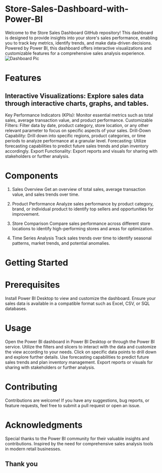 # Store-Sales-Dashboard-with-Power-BI

Welcome to the Store Sales Dashboard GitHub repository! This dashboard is designed to provide insights into your store's sales performance, enabling you to track key metrics, identify trends, and make data-driven decisions. Powered by Power BI, this dashboard offers interactive visualizations and customizable features for a comprehensive sales analysis experience.
![Dashboard Pic](https://github.com/hemantchoudhry/Store-Sales-Dashboard-with-Power-BI/assets/165124115/4ca26e1a-32cf-449f-8093-b0df70327176)


# Features
## Interactive Visualizations: Explore sales data through interactive charts, graphs, and tables.
Key Performance Indicators (KPIs): Monitor essential metrics such as total sales, average transaction value, and product performance.
Customizable Filters: Filter data by date, product category, store location, or any other relevant parameter to focus on specific aspects of your sales.
Drill-Down Capability: Drill down into specific regions, product categories, or time periods to analyze performance at a granular level.
Forecasting: Utilize forecasting capabilities to predict future sales trends and plan inventory accordingly.
Export Functionality: Export reports and visuals for sharing with stakeholders or further analysis.

# Components
1. Sales Overview
Get an overview of total sales, average transaction value, and sales trends over time.

2. Product Performance
Analyze sales performance by product category, brand, or individual product to identify top sellers and opportunities for improvement.

3. Store Comparison
Compare sales performance across different store locations to identify high-performing stores and areas for optimization.

4. Time Series Analysis
Track sales trends over time to identify seasonal patterns, market trends, and potential anomalies.

# Getting Started
# Prerequisites
Install Power BI Desktop to view and customize the dashboard.
Ensure your sales data is available in a compatible format such as Excel, CSV, or SQL databases.

# Usage
Open the Power BI dashboard in Power BI Desktop or through the Power BI service.
Utilize the filters and slicers to interact with the data and customize the view according to your needs.
Click on specific data points to drill down and explore further details.
Use forecasting capabilities to predict future sales trends and plan inventory management.
Export reports or visuals for sharing with stakeholders or further analysis.

# Contributing
Contributions are welcome! If you have any suggestions, bug reports, or feature requests, feel free to submit a pull request or open an issue.

# Acknowledgments
Special thanks to the Power BI community for their valuable insights and contributions.
Inspired by the need for comprehensive sales analysis tools in modern retail businesses.

## Thank you 

